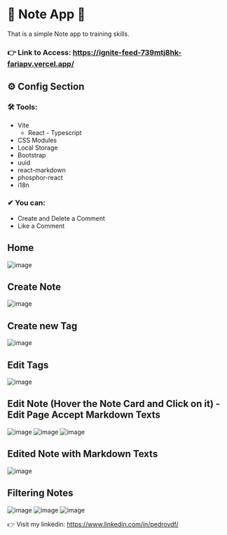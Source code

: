 # 🚀 Note App 🚀

That is a simple Note app to training skills.

### 👉 Link to Access: https://ignite-feed-739mtj8hk-fariapv.vercel.app/

## ⚙ Config Section

 ### 🛠 Tools:
 - Vite
   -  React - Typescript
 - CSS Modules
 - Local Storage
 - Bootstrap
 - uuid
 - react-markdown
 - phosphor-react
 - i18n
 
### ✔ You can:
  - Create and Delete a Comment
- Like a Comment


## Home
![image](https://user-images.githubusercontent.com/62482908/202062184-bbf4d03a-c660-4d2f-a8b1-42a08dc32ea0.png)

## Create Note
![image](https://user-images.githubusercontent.com/62482908/202062241-9a553c57-662d-494e-8d66-74449e702d03.png)

## Create new Tag
![image](https://user-images.githubusercontent.com/62482908/202062315-cada0f0b-a390-4aed-b4ec-36977c90b4ef.png)

## Edit Tags
![image](https://user-images.githubusercontent.com/62482908/202062353-b84287e8-dd1f-4f32-afe7-e40db0068476.png)


## Edit Note (Hover the Note Card and Click on it) - Edit Page Accept Markdown Texts
![image](https://user-images.githubusercontent.com/62482908/202062411-5b723b5f-995b-4e42-a018-889ea703bed4.png)
![image](https://user-images.githubusercontent.com/62482908/202062437-0ab8eb5b-465f-46a7-8c07-f92b7867dbcd.png)
![image](https://user-images.githubusercontent.com/62482908/202062490-115845e5-20f4-492b-bcaa-99b356896ce7.png)

## Edited Note with Markdown Texts
![image](https://user-images.githubusercontent.com/62482908/202062567-2c393b07-f7c5-4085-a27c-8f7a15688476.png)

## Filtering Notes
![image](https://user-images.githubusercontent.com/62482908/202062644-bac70975-4691-4827-97b5-e52652af34ed.png)
![image](https://user-images.githubusercontent.com/62482908/202062689-64c9d8a6-6923-4729-bba9-132a3b9b3292.png)
![image](https://user-images.githubusercontent.com/62482908/202062739-c6ffa90c-3c37-4aaa-b345-3719e282eefc.png)




👉 Visit my linkedin: https://www.linkedin.com/in/pedrovdf/
